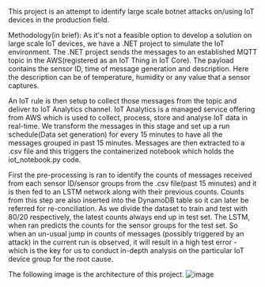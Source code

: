 This project is an attempt to identify large scale botnet attacks on/using IoT devices in the production field.

Methodology(in brief): As it's not a feasible option to develop a solution on large scale IoT devices, we have a .NET project to simulate the IoT environment. The .NET project sends the messages to an established MQTT topic in the AWS(registered as an IoT Thing in IoT Core). The payload contains the sensor ID, time of message generation and description. Here the description can be of temperature, humidity or any value that a sensor captures. 

An IoT rule is then setup to collect those messages from the topic and deliver to IoT Analytics channel. IoT Analytics is a managed service offering from AWS which is used to collect, process, store and analyse IoT data in real-time. We transform the messages in this stage and set up a run schedule(Data set generation) for every 15 minutes to have all the messages grouped in past 15 minutes. Messages are then extracted to a .csv file and this triggers the containerized notebook which holds the iot_notebook.py code. 

First the pre-processing is ran to identify the counts of messages received from each sensor ID/sensor groups from the .csv file(past 15 minutes) and it is then fed to an LSTM network along with their previous counts. Counts from this step are also inserted into the DynamoDB table so it can later be referred for re-conciliation. As we divide the dataset to train and test with 80/20 respectively, the latest counts always end up in test set. The LSTM, when ran predicts the counts for the sensor groups for the test set. So when an un-usual jump in counts of messages (possibly triggered by an attack) in the current run is observed, it will result in a high test error - which is the key for us to conduct in-depth analysis on the particular IoT device group for the root cause. 

The following image is the architecture of this project.
![image](https://user-images.githubusercontent.com/57434195/127003592-f818f628-0c13-4744-83d0-f6d2e463cc74.png)
